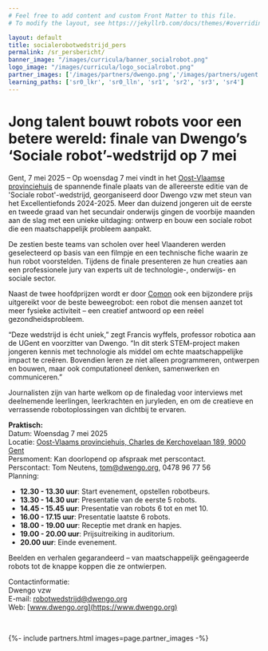 ```yaml
---
# Feel free to add content and custom Front Matter to this file.
# To modify the layout, see https://jekyllrb.com/docs/themes/#overriding-theme-defaults

layout: default
title: socialerobotwedstrijd_pers
permalink: /sr_persbericht/
banner_image: "/images/curricula/banner_socialrobot.png"
logo_image: "/images/curricula/logo_socialrobot.png"
partner_images: ['/images/partners/dwengo.png','/images/partners/ugent.svg', '/images/partners/onderwijsvlaanderen.png', '/images/partners/comon.png', '/images/partners/istem.png', '/images/partners/oost-vlaanderen.svg',  '/images/partners/pov.jpg', '/images/partners/GO!.png', '/images/partners/kov.png', '/images/partners/ovsg.png', '/images/partners/voop.webp', '/images/partners/uccl_aot_logo.png']
learning_paths: ['sr0_lkr', 'sr0_lln', 'sr1', 'sr2', 'sr3', 'sr4']
---
```



# Jong talent bouwt robots voor een betere wereld: finale van Dwengo’s ‘Sociale robot’-wedstrijd op 7 mei

Gent, 7 mei 2025 – Op woensdag 7 mei vindt in het [Oost-Vlaamse provinciehuis](https://www.google.com/maps/place//data=!4m2!3m1!1s0x47c3714e4f450913:0x83941915ed2fc6cc?sa=X&ved=1t:8290&ictx=111) de spannende finale plaats van de allereerste editie van de 'Sociale robot'-wedstrijd, georganiseerd door Dwengo vzw met steun van het Excellentiefonds 2024-2025. Meer dan duizend jongeren uit de eerste en tweede graad van het secundair onderwijs gingen de voorbije maanden aan de slag met een unieke uitdaging: ontwerp en bouw een sociale robot die een maatschappelijk probleem aanpakt.



De zestien beste teams van scholen over heel Vlaanderen werden geselecteerd op basis van een filmpje en een technische fiche waarin ze hun robot voorstelden. Tijdens de finale presenteren ze hun creaties aan een professionele jury van experts uit de technologie-, onderwijs- en sociale sector.

Naast de twee hoofdprijzen wordt er door [Comon](https://comon.gent/) ook een bijzondere prijs uitgereikt voor de beste beweegrobot: een robot die mensen aanzet tot meer fysieke activiteit – een creatief antwoord op een reëel gezondheidsprobleem.

“Deze wedstrijd is écht uniek,” zegt Francis wyffels, professor robotica aan de UGent en voorzitter van Dwengo. “In dit sterk STEM-project maken jongeren kennis met technologie als middel om echte maatschappelijke impact te creëren. Bovendien leren ze niet alleen programmeren, ontwerpen en bouwen, maar ook computationeel denken, samenwerken en communiceren.”

Journalisten zijn van harte welkom op de finaledag voor interviews met deelnemende leerlingen, leerkrachten en juryleden, en om de creatieve en verrassende robotoplossingen van dichtbij te ervaren. 

**Praktisch:** <br>
Datum: Woensdag 7 mei 2025 <br>
Locatie: [Oost-Vlaams provinciehuis, Charles de Kerchovelaan 189, 9000 Gent](https://www.google.com/maps/place//data=!4m2!3m1!1s0x47c3714e4f450913:0x83941915ed2fc6cc?sa=X&ved=1t:8290&ictx=111) <br>
Persmoment: Kan doorlopend op afspraak met perscontact. <br>
Perscontact: Tom Neutens, tom@dwengo.org, 0478 96 77 56 <br>
Planning:
- **12.30 - 13.30 uur**: Start evenement, opstellen robotbeurs.
- **13.30 - 14.30 uur**: Presentatie van de eerste 5 robots.
- **14.45 - 15.45 uur**: Presentatie van robots 6 tot en met 10.
- **16.00 - 17.15 uur**: Presentatie laatste 6 robots.
- **18.00 - 19.00 uur**: Receptie met drank en hapjes.
- **19.00 - 20.00 uur**: Prijsuitreiking in auditorium.
- **20.00 uur**: Einde evenement.

Beelden en verhalen gegarandeerd – van maatschappelijk geëngageerde robots tot de knappe koppen die ze ontwierpen.

Contactinformatie: <br>
Dwengo vzw <br>
E-mail: [robotwedstrijd@dwengo.org](mailto:robotwedstrijd@dwengo.org) <br>
Web: [www.dwengo.org](https://www.dwengo.org) <br>

<br>

<div>

{%- include partners.html images=page.partner_images -%}

</div>

